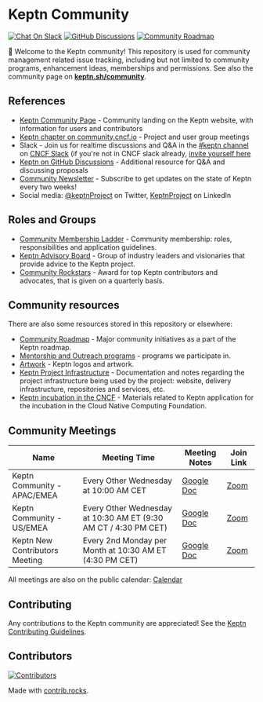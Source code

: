 # Keptn Community

[![Chat On Slack](https://img.shields.io/badge/Chat%20on-Slack-green?logo=slack)](https://keptn.sh/community/#slack)
[![GitHub Discussions](https://img.shields.io/github/discussions/keptn/keptn)](https://github.com/keptn/keptn/discussions)
[![Community Roadmap](https://img.shields.io/badge/Community-roadmap-yellow)](https://github.com/orgs/keptn/projects/1?card_filter_query=label%3Acommunity)

👋 Welcome to the Keptn community! 
This repository is used for community management related issue tracking,
including but not limited to community programs, enhancement ideas, memberships and permissions. 
See also the community page on [**keptn.sh/community**](https://lifecycle.keptn.sh/community/).

## References

* [Keptn Community Page](https://lifecycle.keptn.sh/community/) - Community landing on the Keptn website, with information for users and contributors
* [Keptn chapter on community.cncf.io](https://community.cncf.io/keptn-community/) - Project and user group meetings
* Slack - Join us for realtime discussions and Q&A in the [#keptn channel](https://cloud-native.slack.com/archives/C017GAX90GM) on [CNCF Slack](cloud-native.slack.com) (if you're not in CNCF slack already, [invite yourself here](https://communityinviter.com/apps/cloud-native/cncf)
* [Keptn on GitHub Discussions](https://github.com/keptn/lifecycle-toolkit/discussions) - Additional resource for Q&A and discussing proposals
* [Community Newsletter](https://keptn.sh/community/newsletter/) - Subscribe to get updates on the state of Keptn every two weeks!
* Social media: [@keptnProject](https://twitter.com/keptnProject) on Twitter, [KeptnProject](https://www.linkedin.com/company/keptnproject) on LinkedIn

## Roles and Groups

* [Community Membership Ladder](./community-membership.md) -
  Community membership: roles, responsibilities and application guidelines.
* [Keptn Advisory Board](./governance/advisory-board/) -
  Group of industry leaders and visionaries that provide advice to the Keptn project.
* [Community Rockstars](./community-rockstar/) -
  Award for top Keptn contributors and advocates,
that is given on a quarterly basis.

## Community resources

There are also some resources stored in this repository or elsewhere:

* [Community Roadmap](https://github.com/orgs/keptn/projects/10) - Major community initiatives
  as a part of the Keptn roadmap.
* [Mentorship and Outreach programs](./mentorship/) -
  programs we participate in. 
* [Artwork](./branding/) - Keptn logos and artwork.
* [Keptn Project Infrastructure](./project-infrastructure/) - 
  Documentation and notes regarding the project infrastructure being used by the project:
  website, delivery infrastructure, repositories and services, etc.
* [Keptn incubation in the CNCF](./governance/cncf-incubation/) - Materials related to Keptn application for the incubation in the Cloud Native Computing Foundation.

## Community Meetings

Name|Meeting Time|Meeting Notes|Join Link
----|------------|-------------|-----------
Keptn Community - APAC/EMEA |Every Other Wednesday at 10:00 AM CET|[Google Doc](https://docs.google.com/document/d/1y7a6uaN8fwFJ7IRnvtxSfgz-OGFq6u7bKN6F7NDxKPg/edit)|[Zoom](https://zoom.us/j/98318320875?pwd=QVZqR1BJc2ZUb1RzVWdpdWtZVGRwQT09)
Keptn Community - US/EMEA |Every Other Wednesday at 10:30 AM ET (9:30 AM CT / 4:30 PM CET) |[Google Doc](https://docs.google.com/document/d/1y7a6uaN8fwFJ7IRnvtxSfgz-OGFq6u7bKN6F7NDxKPg/edit)|[Zoom](https://zoom.us/j/91225371301?pwd=T2ZjRDN4Z215MHQwSWh2cXJKT3l0dz09)
Keptn New Contributors Meeting |Every 2nd Monday per Month at 10:30 AM ET (4:30 PM CET) |[Google Doc](https://docs.google.com/document/d/1rTwjhzoNiWRvNk7LdcADI50Kon9uTT8PtYPmYjiE_sQ) |[Zoom](https://zoom.us/j/94620164884?pwd=cndlRTY4RGRTcWRnQTlzTWtmYi9xQT09)

All meetings are also on the public calendar: [Calendar](https://calendar.google.com/calendar/u/0/embed?src=dynatrace.com_abjrh1ukf18ih477tb1ekag2ag@group.calendar.google.com&pli=1)

## Contributing

Any contributions to the Keptn community are appreciated!
See the [Keptn Contributing Guidelines](https://lifecycle.keptn.sh/contribute/).

## Contributors

<a href="https://github.com/keptn/community/graphs/contributors">
  <img src="https://contrib.rocks/image?repo=keptn/community" alt="Contributors"/>
</a>

Made with [contrib.rocks](https://contrib.rocks).
